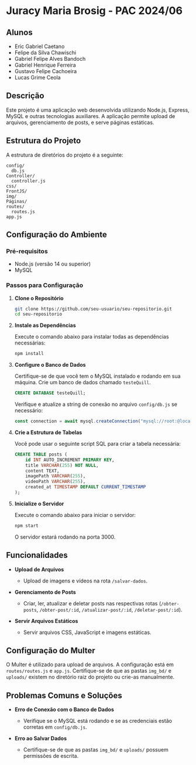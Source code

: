 
# Juracy Maria Brosig - PAC 2024/06

## Alunos
- Eric Gabriel Caetano
- Felipe da Silva Chawischi
- Gabriel Felipe Alves Bandoch
- Gabriel Henrique Ferreira
- Gustavo Felipe Cachoeira
- Lucas Grime Ceola


## Descrição
Este projeto é uma aplicação web desenvolvida utilizando Node.js, Express, MySQL e outras tecnologias auxiliares. A aplicação permite upload de arquivos, gerenciamento de posts, e serve páginas estáticas. 

## Estrutura do Projeto
A estrutura de diretórios do projeto é a seguinte:

```
config/
  db.js
Controller/
  controller.js
css/
FrontJS/
img/
Páginas/
routes/
  routes.js
app.js
```

## Configuração do Ambiente

### Pré-requisitos
- Node.js (versão 14 ou superior)
- MySQL

### Passos para Configuração

1. **Clone o Repositório**
   
   ```bash
   git clone https://github.com/seu-usuario/seu-repositorio.git
   cd seu-repositorio
   ```

2. **Instale as Dependências**

   Execute o comando abaixo para instalar todas as dependências necessárias:

   ```bash
   npm install
   ```

3. **Configure o Banco de Dados**

   Certifique-se de que você tem o MySQL instalado e rodando em sua máquina. Crie um banco de dados chamado `testeQuill`.

   ```sql
   CREATE DATABASE testeQuill;
   ```

   Verifique e atualize a string de conexão no arquivo `config/db.js` se necessário:

   ```js
   const connection = await mysql.createConnection("mysql://root:@localhost:3306/testeQuill");
   ```

4. **Crie a Estrutura de Tabelas**

   Você pode usar o seguinte script SQL para criar a tabela necessária:

   ```sql
   CREATE TABLE posts (
       id INT AUTO_INCREMENT PRIMARY KEY,
       title VARCHAR(255) NOT NULL,
       content TEXT,
       imagePath VARCHAR(255),
       videoPath VARCHAR(255),
       created_at TIMESTAMP DEFAULT CURRENT_TIMESTAMP
   );
   ```

5. **Inicialize o Servidor**

   Execute o comando abaixo para iniciar o servidor:

   ```bash
   npm start
   ```

   O servidor estará rodando na porta 3000.

## Funcionalidades

- **Upload de Arquivos**
  - Upload de imagens e vídeos na rota `/salvar-dados`.

- **Gerenciamento de Posts**
  - Criar, ler, atualizar e deletar posts nas respectivas rotas (`/obter-posts`, `/obter-post/:id`, `/atualizar-post/:id`, `/deletar-post/:id`).

- **Servir Arquivos Estáticos**
  - Servir arquivos CSS, JavaScript e imagens estáticas.


## Configuração do Multer

O Multer é utilizado para upload de arquivos. A configuração está em `routes/routes.js` e `app.js`. Certifique-se de que as pastas `img_bd/` e `uploads/` existem no diretório raiz do projeto ou crie-as manualmente.

## Problemas Comuns e Soluções

- **Erro de Conexão com o Banco de Dados**
  - Verifique se o MySQL está rodando e se as credenciais estão corretas em `config/db.js`.

- **Erro ao Salvar Dados**
  - Certifique-se de que as pastas `img_bd/` e `uploads/` possuem permissões de escrita.
